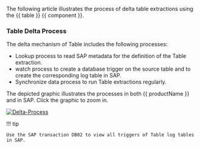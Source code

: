 
The following article illustrates the process of delta table extractions using the {{ table }} {{ component }}.

### Table Delta Process

The delta mechanism of Table includes the following processes:
- Lookup process to read SAP metadata for the definition of the Table extraction.
-  watch process to create a database trigger on the source table and to create the corresponding log table in SAP.
- Synchronize data process to run Table extractions regularly.

The depicted graphic illustrates the processes in both {{ productName }} and in SAP.
Click the graphic to zoom in.

[![Delta-Process]][Delta-Process]

  [Delta-Process]: ../assets/images/articles/table/table-delta-process.png
  

!!! tip

	Use the SAP transaction DB02 to view all triggers of Table log tables in SAP. 

